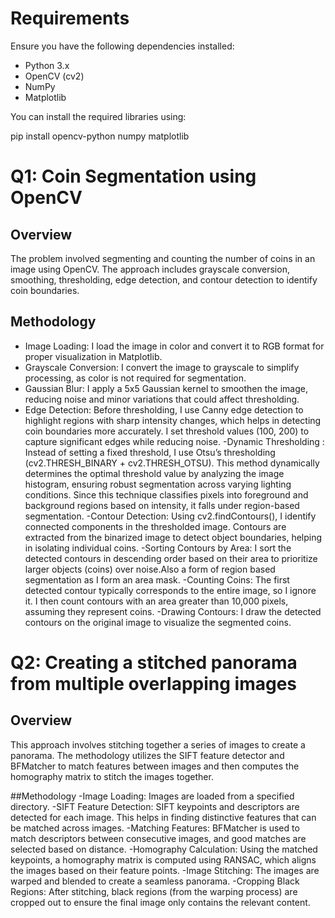 

# Requirements
Ensure you have the following dependencies installed:
- Python 3.x
- OpenCV (cv2)
- NumPy
- Matplotlib

You can install the required libraries using:

pip install opencv-python numpy matplotlib


# Q1: Coin Segmentation using OpenCV
## Overview
The problem involved segmenting and counting the number of coins in an image using OpenCV. The approach includes grayscale conversion, smoothing, thresholding, edge detection, and contour detection to identify coin boundaries.

## Methodology
- Image Loading: I load the image in color and convert it to RGB format for proper visualization in Matplotlib.
- Grayscale Conversion: I convert the image to grayscale to simplify processing, as color is not required for segmentation.
- Gaussian Blur: I apply a 5x5 Gaussian kernel to smoothen the image, reducing noise and minor variations that could affect thresholding.
- Edge Detection: Before thresholding, I use Canny edge detection to highlight regions with sharp intensity changes, which helps in detecting coin boundaries more accurately. I set threshold values (100, 200) to capture significant edges while reducing noise.
-Dynamic Thresholding : Instead of setting a fixed threshold, I use Otsu’s thresholding (cv2.THRESH_BINARY + cv2.THRESH_OTSU). This method dynamically determines the optimal threshold value by analyzing the image histogram, ensuring robust segmentation across varying lighting conditions. Since this technique classifies pixels into foreground and background regions based on intensity, it falls under region-based segmentation.
-Contour Detection: Using cv2.findContours(), I identify connected components in the thresholded image. Contours are extracted from the binarized image to detect object boundaries, helping in isolating individual coins.
-Sorting Contours by Area: I sort the detected contours in descending order based on their area to prioritize larger objects (coins) over noise.Also a form of region based segmentation as I form an area mask.
-Counting Coins: The first detected contour typically corresponds to the entire image, so I ignore it. I then count contours with an area greater than 10,000 pixels, assuming they represent coins.
-Drawing Contours: I draw the detected contours on the original image to visualize the segmented coins.

# Q2: Creating a stitched panorama from multiple overlapping images

## Overview

This approach involves stitching together a series of images to create a panorama. The methodology utilizes the SIFT feature detector and BFMatcher to match features between images and then computes the homography matrix to stitch the images together.

##Methodology
-Image Loading: Images are loaded from a specified directory.
-SIFT Feature Detection: SIFT keypoints and descriptors are detected for each image. This helps in finding distinctive features that can be matched across images.
-Matching Features: BFMatcher is used to match descriptors between consecutive images, and good matches are selected based on distance.
-Homography Calculation: Using the matched keypoints, a homography matrix is computed using RANSAC, which aligns the images based on their feature points.
-Image Stitching: The images are warped and blended to create a seamless panorama.
-Cropping Black Regions: After stitching, black regions (from the warping process) are cropped out to ensure the final image only contains the relevant content.




